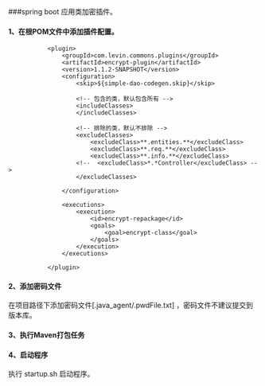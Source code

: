 
###spring boot 应用类加密插件。

####   1、在根POM文件中添加插件配置。

               <plugin> 
                   <groupId>com.levin.commons.plugins</groupId>
                   <artifactId>encrypt-plugin</artifactId>
                   <version>1.1.2-SNAPSHOT</version>
                   <configuration>
                       <skip>${simple-dao-codegen.skip}</skip>
 
                       <!-- 包含的类，默认包含所有 -->
                       <includeClasses>
                       </includeClasses>
   
                       <!-- 排除的类，默认不排除 -->
                       <excludeClasses>
                           <excludeClass>**.entities.**</excludeClass>
                           <excludeClass>**.req.**</excludeClass>
                           <excludeClass>**.info.**</excludeClass>
                       <!--  <excludeClass>*.*Controller</excludeClass> -->
                       </excludeClasses>
   
                   </configuration>
   
                   <executions>
                       <execution>
                           <id>encrypt-repackage</id>
                           <goals>
                               <goal>encrypt-class</goal>
                           </goals>
                       </execution>
                   </executions> 
                   
               </plugin>
               
               
#### 2、添加密码文件

   在项目路径下添加密码文件[.java_agent/.pwdFile.txt] ，密码文件不建议提交到版本库。      
   
 
#### 3、执行Maven打包任务


#### 4、启动程序

   执行 startup.sh 启动程序。
   
           